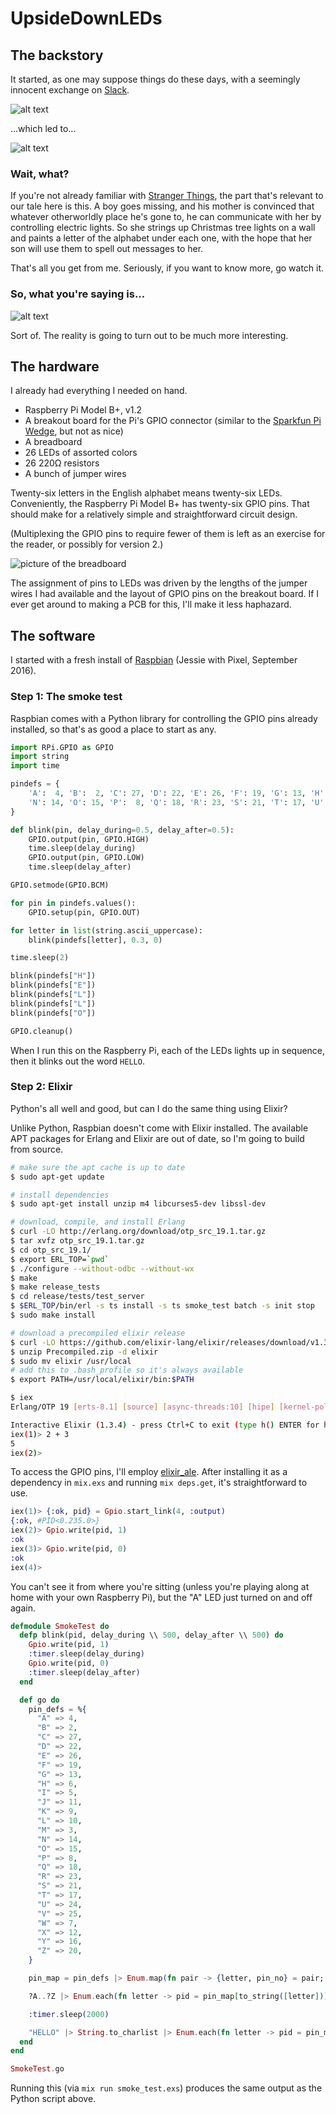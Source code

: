 # UpsideDownLEDs

## The backstory

It started, as one may suppose things do these days, with a seemingly innocent exchange on [Slack](http://www.slack.com/).

![alt text](https://www.evernote.com/l/AHdc-C2QJkNJMLoutZ0Unp-G9JcQ-C_7qeoB/image.png)

...which led to...

![alt text](https://www.evernote.com/l/AHc_Wx0UxlhIQrnMFoxvrv-Kt7WWdmu_EXYB/image.png)

### Wait, what?

If you're not already familiar with [Stranger Things](http://www.imdb.com/title/tt4574334/), the part that's relevant to our tale here is this. A boy goes missing, and his mother is convinced that whatever otherworldly place he's gone to, he can communicate with her by controlling electric lights. So she strings up Christmas tree lights on a wall and paints a letter of the alphabet under each one, with the hope that her son will use them to spell out messages to her.

That's all you get from me. Seriously, if you want to know more, go watch it.

### So, what you're saying is...

![alt text](https://www.evernote.com/l/AHcvX99-cCBOUYOe5N60Sp-Cjyd1YSHJOAcB/image.png)

Sort of. The reality is going to turn out to be much more interesting.

## The hardware

I already had everything I needed on hand.

* Raspberry Pi Model B+, v1.2
* A breakout board for the Pi's GPIO connector (similar to the [Sparkfun Pi Wedge](https://www.sparkfun.com/products/retired/13091), but not as nice)
* A breadboard
* 26 LEDs of assorted colors
* 26 220&ohm; resistors
* A bunch of jumper wires

Twenty-six letters in the English alphabet means twenty-six LEDs. Conveniently, the Raspberry Pi Model B+ has twenty-six GPIO pins. That should make for a relatively simple and straightforward circuit design.

(Multiplexing the GPIO pins to require fewer of them is left as an exercise for the reader, or possibly for version 2.)

![picture of the breadboard](https://www.evernote.com/l/AHdGaO3zeEZKKqKnT3avZ5fb45XkTmazFw0/image.png)

The assignment of pins to LEDs was driven by the lengths of the jumper wires I had available and the layout of GPIO pins on the breakout board. If I ever get around to making a PCB for this, I'll make it less haphazard.

## The software

I started with a fresh install of [Raspbian](https://www.raspberrypi.org/downloads/raspbian/) (Jessie with Pixel, September 2016).

### Step 1: The smoke test

Raspbian comes with a Python library for controlling the GPIO pins already installed, so that's as good a place to start as any.

```python
import RPi.GPIO as GPIO
import string
import time

pindefs = {
    'A':  4, 'B':  2, 'C': 27, 'D': 22, 'E': 26, 'F': 19, 'G': 13, 'H':  6, 'I':  5, 'J': 11, 'K':  9, 'L': 10, 'M':  3,
    'N': 14, 'O': 15, 'P':  8, 'Q': 18, 'R': 23, 'S': 21, 'T': 17, 'U': 24, 'V': 25, 'W':  7, 'X': 12, 'Y': 16, 'Z': 20,
}

def blink(pin, delay_during=0.5, delay_after=0.5):
    GPIO.output(pin, GPIO.HIGH)
    time.sleep(delay_during)
    GPIO.output(pin, GPIO.LOW)
    time.sleep(delay_after)

GPIO.setmode(GPIO.BCM)

for pin in pindefs.values():
    GPIO.setup(pin, GPIO.OUT)

for letter in list(string.ascii_uppercase):
    blink(pindefs[letter], 0.3, 0)

time.sleep(2)

blink(pindefs["H"])
blink(pindefs["E"])
blink(pindefs["L"])
blink(pindefs["L"])
blink(pindefs["O"])

GPIO.cleanup()
```

When I run this on the Raspberry Pi, each of the LEDs lights up in sequence, then it blinks out the word `HELLO`.

### Step 2: Elixir

Python's all well and good, but can I do the same thing using Elixir?

Unlike Python, Raspbian doesn't come with Elixir installed. The available APT packages for Erlang and Elixir are out of date, so I'm going to build from source.

```bash
# make sure the apt cache is up to date
$ sudo apt-get update

# install dependencies
$ sudo apt-get install unzip m4 libcurses5-dev libssl-dev

# download, compile, and install Erlang
$ curl -LO http://erlang.org/download/otp_src_19.1.tar.gz
$ tar xvfz otp_src_19.1.tar.gz
$ cd otp_src_19.1/
$ export ERL_TOP=`pwd`
$ ./configure --without-odbc --without-wx
$ make
$ make release_tests
$ cd release/tests/test_server
$ $ERL_TOP/bin/erl -s ts install -s ts smoke_test batch -s init stop
$ sudo make install

# download a precompiled elixir release
$ curl -LO https://github.com/elixir-lang/elixir/releases/download/v1.3.4/Precompiled.zip
$ unzip Precompiled.zip -d elixir
$ sudo mv elixir /usr/local
# add this to .bash_profile so it's always available
$ export PATH=/usr/local/elixir/bin:$PATH

$ iex
Erlang/OTP 19 [erts-8.1] [source] [async-threads:10] [hipe] [kernel-poll:false]

Interactive Elixir (1.3.4) - press Ctrl+C to exit (type h() ENTER for help)
iex(1)> 2 + 3
5
iex(2)>
```

To access the GPIO pins, I'll employ [elixir_ale](https://github.com/fhunleth/elixir_ale). After installing it as a dependency in `mix.exs` and running `mix deps.get`, it's straightforward to use.

```elixir
iex(1)> {:ok, pid} = Gpio.start_link(4, :output)
{:ok, #PID<0.235.0>}
iex(2)> Gpio.write(pid, 1)
:ok
iex(3)> Gpio.write(pid, 0)
:ok
iex(4)>
```

You can't see it from where you're sitting (unless you're playing along at home with your own Raspberry Pi), but the "A" LED just turned on and off again.

```elixir
defmodule SmokeTest do
  defp blink(pid, delay_during \\ 500, delay_after \\ 500) do
    Gpio.write(pid, 1)
    :timer.sleep(delay_during)
    Gpio.write(pid, 0)
    :timer.sleep(delay_after)
  end

  def go do
    pin_defs = %{
      "A" => 4,
      "B" => 2,
      "C" => 27,
      "D" => 22,
      "E" => 26,
      "F" => 19,
      "G" => 13,
      "H" => 6,
      "I" => 5,
      "J" => 11,
      "K" => 9,
      "L" => 10,
      "M" => 3,
      "N" => 14,
      "O" => 15,
      "P" => 8,
      "Q" => 18,
      "R" => 23,
      "S" => 21,
      "T" => 17,
      "U" => 24,
      "V" => 25,
      "W" => 7,
      "X" => 12,
      "Y" => 16,
      "Z" => 20,
    }

    pin_map = pin_defs |> Enum.map(fn pair -> {letter, pin_no} = pair; {:ok, pid} = Gpio.start_link(pin_no, :output); {letter, pid} end) |> Enum.into(%{})

    ?A..?Z |> Enum.each(fn letter -> pid = pin_map[to_string([letter])]; blink(pid, 300, 0); end)

    :timer.sleep(2000)

    "HELLO" |> String.to_charlist |> Enum.each(fn letter -> pid = pin_map[to_string([letter])]; blink(pid); end)
  end
end

SmokeTest.go
```

Running this (via `mix run smoke_test.exs`) produces the same output as the Python script above.
